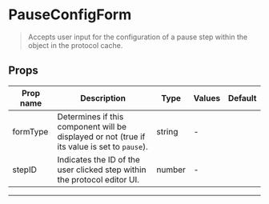 # PauseConfigForm

> Accepts user input for the configuration of a pause step within the object in the protocol cache.

## Props

| Prop name | Description                                                                                  | Type   | Values | Default |
| --------- | -------------------------------------------------------------------------------------------- | ------ | ------ | ------- |
| formType  | Determines if this component will be displayed or not (true if its value is set to `pause`). | string | -      |         |
| stepID    | Indicates the ID of the user clicked step within the protocol editor UI.                     | number | -      |         |

---
